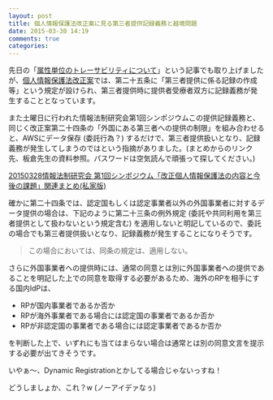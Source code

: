 ```yaml
---
layout: post
title: 個人情報保護法改正案に見る第三者提供記録義務と越境問題
date: 2015-03-30 14:19
comments: true
categories:
---
```


先日の「[属性単位のトレーサビリティについて](http://oauth.jp/blog/2015/02/28/traceability-on-each-attributes/)」という記事でも取り上げましたが、[個人情報保護法改正案](http://www.cas.go.jp/jp/houan/150310/siryou3.pdf)では、第二十五条に「第三者提供に係る記録の作成等」という規定が設けられ、第三者提供時に提供者受療者双方に記録義務が発生することとなっています。

また土曜日に行われた情報法制研究会第1回シンポジウムこの提供記録義務と、同じく改正案第二十四条の「外国にある第三者への提供の制限」を組み合わせると、AWSにデータ保存 (委託行為？) するだけで、第三者提供扱いとなり、記録義務が発生してしまうのではという指摘がありました。(まとめからのリンク先、板倉先生の資料参照。パスワードは空気読んで頑張って探してください。)

[20150328情報法制研究会 第1回シンポジウム「改正個人情報保護法の内容と今後の課題」関連まとめ(私家版)](http://togetter.com/li/801181?page=1)

確かに第二十四条では、認定国もしくは認定事業者以外の外国事業者に対するデータ提供の場合は、下記のように第二十三条の例外規定 (委託や共同利用を第三者提供として扱わないという規定含む) を適用しないと明記しているので、委託の場合でも第三者提供扱いとなり、記録義務が発生することになりそうです。

<blockquote>この場合においては、同条の規定は、適用しない。</blockquote>

さらに外国事業者への提供時には、通常の同意とは別に外国事業者への提供であることを明記した上での同意を取得する必要があるため、海外のRPを相手にする国内IdPは、

* RPが国内事業者であるか否か
* RPが海外事業者である場合には認定国の事業者であるか否か
* RPが非認定国の事業者である場合には認定事業者であるか否か

を判断した上で、いずれにも当てはまらない場合は通常とは別の同意文言を提示する必要が出てきそうです。

いやぁ〜、Dynamic Registrationとかしてる場合じゃないっすね！

どうしましょか、これ？w (ノーアイデァなぅ)